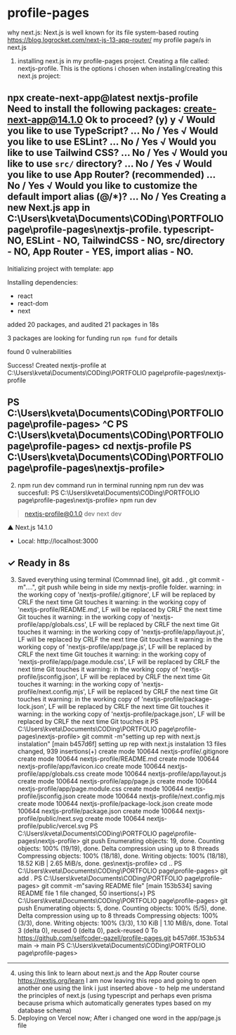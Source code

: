 # profile-pages
why next.js:
Next.js is well known for its file system-based routing
https://blog.logrocket.com/next-js-13-app-router/
my profile page/s in next.js
1. installing next.js in my profile-pages project. Creating a file called: nextjs-profile.
This is the options i chosen when installing/creating this next.js project:

npx create-next-app@latest nextjs-profile       
Need to install the following packages:
create-next-app@14.1.0
Ok to proceed? (y) y
√ Would you like to use TypeScript? ... No / Yes
√ Would you like to use ESLint? ... No / Yes
√ Would you like to use Tailwind CSS? ... No / Yes
√ Would you like to use `src/` directory? ... No / Yes
√ Would you like to use App Router? (recommended) ... No / Yes
√ Would you like to customize the default import alias (@/*)? ... No / Yes
Creating a new Next.js app in C:\Users\kveta\Documents\CODing\PORTFOLIO page\profile-pages\nextjs-profile.
typescript-NO, ESLint - NO, TailwindCSS - NO, src/directory - NO, App Router - YES, import alias - NO. 
----------------------------
Initializing project with template: app 

Installing dependencies:
- react
- react-dom
- next

added 20 packages, and audited 21 packages in 18s

3 packages are looking for funding
  run `npm fund` for details

found 0 vulnerabilities

Success! Created nextjs-profile at C:\Users\kveta\Documents\CODing\PORTFOLIO page\profile-pages\nextjs-profile

PS C:\Users\kveta\Documents\CODing\PORTFOLIO page\profile-pages> ^C
PS C:\Users\kveta\Documents\CODing\PORTFOLIO page\profile-pages> cd nextjs-profile
PS C:\Users\kveta\Documents\CODing\PORTFOLIO page\profile-pages\nextjs-profile> 
-------------------------------------------------------------------
2. npm run dev command run in terminal
running npm run dev was succesfull:
PS C:\Users\kveta\Documents\CODing\PORTFOLIO page\profile-pages\nextjs-profile> npm run dev

> nextjs-profile@0.1.0 dev
> next dev

   ▲ Next.js 14.1.0
   - Local:        http://localhost:3000

 ✓ Ready in 8s
 --------------------------------------------
 3. Saved everything using terminal (Commnad line), git add. , git commit -m"....", git push while being in side my nextjs-profile folder. 
 warning: in the working copy of 'nextjs-profile/.gitignore', LF will be replaced by CRLF the next time Git touches it
warning: in the working copy of 'nextjs-profile/README.md', LF will be replaced by CRLF the next time Git touches it
warning: in the working copy of 'nextjs-profile/app/globals.css', LF will be replaced by CRLF the next time Git touches it
warning: in the working copy of 'nextjs-profile/app/layout.js', LF will be replaced by CRLF the next time Git touches it
warning: in the working copy of 'nextjs-profile/app/page.js', LF will be replaced by CRLF the next time Git touches it
warning: in the working copy of 'nextjs-profile/app/page.module.css', LF will be replaced by CRLF the next time Git touches it
warning: in the working copy of 'nextjs-profile/jsconfig.json', LF will be replaced by CRLF the next time Git touches it
warning: in the working copy of 'nextjs-profile/next.config.mjs', LF will be replaced by CRLF the next time Git touches it
warning: in the working copy of 'nextjs-profile/package-lock.json', LF will be replaced by CRLF the next time Git touches it
warning: in the working copy of 'nextjs-profile/package.json', LF will be replaced by CRLF the next time Git touches it
PS C:\Users\kveta\Documents\CODing\PORTFOLIO page\profile-pages\nextjs-profile> git commit -m"setting up rep with next.js instalation"
[main b457d6f] setting up rep with next.js instalation
 13 files changed, 939 insertions(+)
 create mode 100644 nextjs-profile/.gitignore
 create mode 100644 nextjs-profile/README.md
 create mode 100644 nextjs-profile/app/favicon.ico
 create mode 100644 nextjs-profile/app/globals.css
 create mode 100644 nextjs-profile/app/layout.js
 create mode 100644 nextjs-profile/app/page.js
 create mode 100644 nextjs-profile/app/page.module.css
 create mode 100644 nextjs-profile/jsconfig.json
 create mode 100644 nextjs-profile/next.config.mjs
 create mode 100644 nextjs-profile/package-lock.json
 create mode 100644 nextjs-profile/package.json
 create mode 100644 nextjs-profile/public/next.svg
 create mode 100644 nextjs-profile/public/vercel.svg
PS C:\Users\kveta\Documents\CODing\PORTFOLIO page\profile-pages\nextjs-profile> git push
Enumerating objects: 19, done.
Counting objects: 100% (19/19), done.
Delta compression using up to 8 threads
Compressing objects: 100% (18/18), done.
Writing objects: 100% (18/18), 18.52 KiB | 2.65 MiB/s, done.
ges\nextjs-profile> cd ..
PS C:\Users\kveta\Documents\CODing\PORTFOLIO page\profile-pages> git add .
PS C:\Users\kveta\Documents\CODing\PORTFOLIO page\profile-pages> git commit -m"saving README file"
[main 153b534] saving README file
 1 file changed, 50 insertions(+)
PS C:\Users\kveta\Documents\CODing\PORTFOLIO page\profile-pages> git push
Enumerating objects: 5, done.
Counting objects: 100% (5/5), done.
Delta compression using up to 8 threads
Compressing objects: 100% (3/3), done.
Writing objects: 100% (3/3), 1.10 KiB | 1.10 MiB/s, done.
Total 3 (delta 0), reused 0 (delta 0), pack-reused 0
To https://github.com/selfcoder-gazell/profile-pages.git
   b457d6f..153b534  main -> main
PS C:\Users\kveta\Documents\CODing\PORTFOLIO page\profile-pages>
--------------------------------
4. using this link to learn about next.js and the App Router course
https://nextjs.org/learn I am now leaving this repo and going to open another one using the link i just inserted above - to help me understand the principles of next.js (using typescript and perhaps even prisma because prisma which automatically generates types based on my database schema)
5. Deploying on Vercel now; After i changed one word in the app/page.js file

